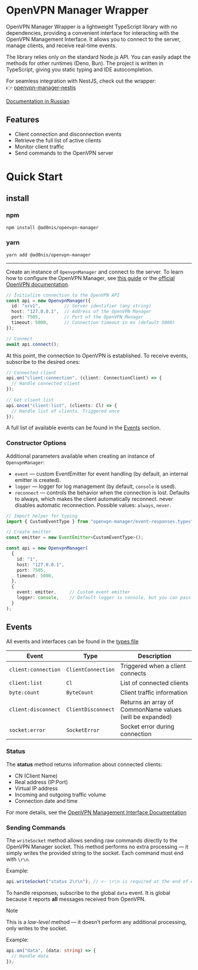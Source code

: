 # OpenVPN Manager Wrapper

OpenVPN Manager Wrapper is a lightweight TypeScript library with no dependencies, providing a convenient interface for interacting with the OpenVPN Management Interface.
It allows you to connect to the server, manage clients, and receive real-time events.

The library relies only on the standard Node.js API.
You can easily adapt the methods for other runtimes (Deno, Bun).
The project is written in TypeScript, giving you static typing and IDE autocompletion.

For seamless integration with NestJS, check out the wrapper:\
👉 [openvpn-manager-nestjs](https://github.com/Leo5878/openvpn-manager-nestjs)

[Documentation in Russian](/README.ru.md)

## Features

* Client connection and disconnection events
* Retrieve the full list of active clients
* Monitor client traffic
* Send commands to the OpenVPN server

# Quick Start

## install
### npm
```bash
npm install @ad0nis/openvpn-manager
```

### yarn
```bash
yarn add @ad0nis/openvpn-manager
```

---

Create an instance of `OpenvpnManager` and connect to the server.
To learn how to configure the OpenVPN Manager, see [this guide](./docs/Openvpn-manager.md) or the [official OpenVPN documentation](https://openvpn.net/community-docs/community-articles/openvpn-2-6-manual.html#management-interface-options-177179).

```ts
// Initialize connection to the OpenVPN API
const api = new OpenvpnManager({
  id: "srv1",         // Server identifier (any string)
  host: "127.0.0.1",  // Address of the OpenVPN Manager
  port: 7505,         // Port of the OpenVPN Manager
  timeout: 5000,      // Connection timeout in ms (default 5000)
});

// Connect
await api.connect();
```

At this point, the connection to OpenVPN is established.
To receive events, subscribe to the desired ones:

```ts
// Connected client
api.on("client:connection", (client: ConnectionClient) => {
  // Handle connected client
});
    
// Get client list
api.once("client:list", (clients: Cl) => {
  // Handle list of clients. Triggered once
});
```

A full list of available events can be found in the [Events](#events) section.

### Constructor Options

Additional parameters available when creating an instance of `OpenvpnManager`:

* `event` — custom EventEmitter for event handling (by default, an internal emitter is created).
* `logger` — logger for log management (by default, `console` is used).
* `reconnect` — controls the behavior when the connection is lost. Defaults to always, which makes the client automatically reconnect. never disables automatic reconnection. Possible values: `always`, `never`.

```ts
// Import helper for typing
import { CustomEventType } from "openvpn-manager/event-responses.types";

// Create emitter
const emitter = new EventEmitter<CustomEventType>();

const api = new OpenvpnManager(
  {
    id: "1",
    host: "127.0.0.1",
    port: 7505,
    timeout: 5000,
  },
  {
    event: emitter, 	// Custom event emitter
    logger: console, 	// Default logger is console, but you can pass your own
  }
);
```

## Events

All events and interfaces can be found in the [types file](https://github.com/Leo5878/openvpn-manager/blob/main/src/event-responses.types.ts)

| Event               | Type               | Description                                              |
|---------------------|--------------------|----------------------------------------------------------|
| `client:connection` | `ClientConnection` | Triggered when a client connects                         |
| `client:list`       | `Cl`               | List of connected clients                                |
| `byte:count`        | `ByteCount`        | Client traffic information                               |
| `client:disconnect` | `ClientDisconnect` | Returns an array of CommonName values (will be expanded) |
| `socket:error`      | `SocketError`      | Socket error during connection                           |

### Status

The **status** method returns information about connected clients:

* CN (Client Name)
* Real address (IP:Port)
* Virtual IP address
* Incoming and outgoing traffic volume
* Connection date and time

For more details, see the [OpenVPN Management Interface Documentation](https://openvpn.net/community-resources/management-interface/)

### Sending Commands

The `writeSocket` method allows sending raw commands directly to the OpenVPN Manager socket.
This method performs no extra processing — it simply writes the provided string to the socket.
Each command must end with `\r\n`.

Example:

```ts
api.writeSocket("status 2\r\n"); // <- \r\n is required at the end of each command
```

To handle responses, subscribe to the global `data` event.
It is global because it reports **all** messages received from OpenVPN.

> [!NOTE]
> This is a *low-level* method — it doesn’t perform any additional processing, only writes to the socket.

Example:

```ts
api.on("data", (data: string) => {
  // Handle data
});
```

